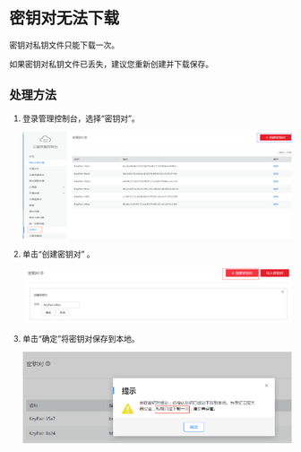 # 密钥对无法下载<a name="ZH-CN_TOPIC_0105170210"></a>

密钥对私钥文件只能下载一次。

如果密钥对私钥文件已丢失，建议您重新创建并下载保存。

## 处理方法<a name="zh-cn_topic_0096975505_section9986347122920"></a>

1.  登录管理控制台，选择“密钥对”。

    ![](figures/密钥对.png)

2.  单击“创建密钥对” 。

    ![](figures/创建密钥对.png)

3.  单击“确定”将密钥对保存到本地。

    ![](figures/保存密钥.png)


